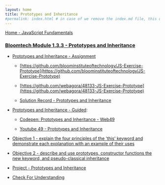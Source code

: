 ```yaml
---
layout: home
title: Prototypes and Inheritance
#permalink: index.html # in case of we remove the index.md file, this doc will be the index page
---
```


<div class="row">
<div class="columnStmt" markdown="1">

[Home - JavaScript Fundamentals](../README.md) 

### [Bloomtech Module 1.3.3 - Prototypes and Inheritance](https://bloomtech.instructure.com/courses/1591/pages/objective-1-explain-the-four-principles-of-the-this-keyword-and-demonstrate-each-explanation-with-an-example-of-their-uses?module_item_id=612904)

-   [Prototypes and Inheritance - Assignment](./index.js)

    -   [https://github.com/bloominstituteoftechnology/JS-Exercise-Prototype](https://github.com/bloominstituteoftechnology/JS-Exercise-Prototype)
  
    -   [https://github.com/webagora/48133-JS-Exercise-Prototype](https://github.com/webagora/48133-JS-Exercise-Prototype)

    -  [Solution Record - Prototypes and Inheritance](https://bloomtech.instructure.com/courses/1591/modules/items/612923)

-   [Prototypes and Inheritance - Guided](./note133.js):

    -   [Codepen: Prototypes and Inheritance - Web49](https://codepen.io/BritHemming/pen/PoKqBxN?editors=0012)
  
    -   [Youtube 49 - Prototypes and Inheritance](https://youtu.be/m3p8qs_j5ps)
 
-   [Objective 1 - explain the four principles of the 'this' keyword and demonstrate each explanation with an example of their uses](./Objects/Object_1.md)

-   [Objective 2 - describe and use prototypes, constructor functions the new keyword, and pseudo-classical inheritance](./Objects/Object_2.md)

-   [Project - Prototypes and Inheritance](./Objects/Project.md)

-   [Check For Understanding](./Objects/Understanding.md)


</div>
</div>